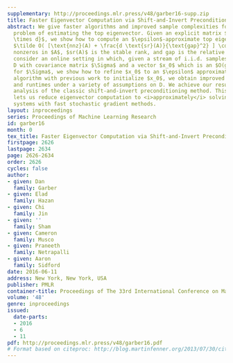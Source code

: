 ```yaml
---
supplementary: http://proceedings.mlr.press/v48/garber16-supp.zip
title: Faster Eigenvector Computation via Shift-and-Invert Preconditioning
abstract: We give faster algorithms and improved sample complexities for the fundamental
  problem of estimating the top eigenvector. Given an explicit matrix $A \in \mathbb{R}^{n
  \times d}$, we show how to compute an $\epsilon$-approximate top eigenvector of $A^TA$ in time
  $\tilde O( [\text{nnz}(A) + \frac{d \text{sr}(A)}{\text{gap}^2} ] \cdot \log 1/\epsilon)$. Here $nnz(A)$ is the number of
  nonzeros in $A$, $sr(A)$ is the stable rank, and gap is the relative eigengap. We also
  consider an online setting in which, given a stream of i.i.d. samples from a distribution
  D with covariance matrix $\Sigma$ and a vector $x_0$ which is an $O(gap)$ approximate top eigenvector
  for $\Sigma$, we show how to refine $x_0$ to an $\epsilon$ approximation using  $O ( \frac{\text{var}(\mathcal{D})}{\text{gap}-\epsilon})$ samples from $\mathcal{D}$. Here $\text{var}(\mathcal{D})$ is a natural notion of variance. Combining our
  algorithm with previous work to initialize $x_0$, we obtain improved sample complexities
  and runtimes under a variety of assumptions on D. We achieve our results via a robust
  analysis of the classic shift-and-invert preconditioning method. This technique
  lets us reduce eigenvector computation to <i>approximately</i> solving a series of linear
  systems with fast stochastic gradient methods.
layout: inproceedings
series: Proceedings of Machine Learning Research
id: garber16
month: 0
tex_title: Faster Eigenvector Computation via Shift-and-Invert Preconditioning
firstpage: 2626
lastpage: 2634
page: 2626-2634
order: 2626
cycles: false
author:
- given: Dan
  family: Garber
- given: Elad
  family: Hazan
- given: Chi
  family: Jin
- given: ''
  family: Sham
- given: Cameron
  family: Musco
- given: Praneeth
  family: Netrapalli
- given: Aaron
  family: Sidford
date: 2016-06-11
address: New York, New York, USA
publisher: PMLR
container-title: Proceedings of The 33rd International Conference on Machine Learning
volume: '48'
genre: inproceedings
issued:
  date-parts:
  - 2016
  - 6
  - 11
pdf: http://proceedings.mlr.press/v48/garber16.pdf
# Format based on citeproc: http://blog.martinfenner.org/2013/07/30/citeproc-yaml-for-bibliographies/
---
```

